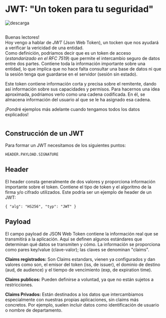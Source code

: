 # JWT: "Un token para tu seguridad"

![descarga](https://user-images.githubusercontent.com/87484792/171658838-eb16b3fb-ceaf-4897-aa57-d1351fa0a941.png)
## 

Buenas lectores! </br> Hoy vengo a hablar de *JWT* (Json Web Token), un tocken que nos ayudará a verificar la vericidad de una entidad. </br>
Como definición, podriamos decir que es un token de acceso (*estandarizado en el RFC 7519*) que permite el intercambio seguro de datos entre dos partes.
Contiene toda la información importante sobre una entidad, lo que implica que no hace falta consultar una base de datos ni que la sesión tenga que guardarse en el servidor (sesión sin estado).

Este token contiene información corta y precisa sobre el remitente, dando así información sobre sus capacidades y permisos. 
Para hacernos una idea aproximada, podriamos verlo como una cadena codificada. En él, se almacena información del usuario al que se le ha asignado esa cadena.

¡Pondré ejemplos más adelante cuando tengamos todos los datos explicados!

#
## Construcción de un JWT

Para formar un JWT necesitamos de los siguientes puntos:

`HEADER.PAYLOAD.SIGNATURE`

<h2> Header </h2>
El header consta generalmente de dos valores y proporciona información importante sobre el token. Contiene el tipo de token y el algoritmo de la firma y/o cifrado utilizados. Este podría ser un ejemplo de header de un JWT:


`{ "alg": "HS256", "typ": "JWT" }`

<h2> Payload </h2>
El campo payload de JSON Web Token contiene la información real que se transmitirá a la aplicación. Aquí se definen algunos estándares que determinan qué datos se transmiten y cómo. 
La información se proporciona como pares key/value (clave-valor); las claves se denominan "claims".

**Claims registrados:** Son Claims estandars, vienen ya configurados y dan valores como son, el emisor del token (iss, de issuer), el dominio de destino (aud, de audience) y el tiempo de vencimiento (exp, de expiration time).
</br> 

**Claims publicos:** Pueden definirse a voluntad, ya que no están sujetos a restricciones.
</br>

**Claims Privados:** Están destinados a los datos que intercambiamos especialmente con nuestras propias aplicaciones, sin claims más concretos. Por ejemplo, suelen incluir datos como identificación de usuario o nombre de departamento.

</br>
